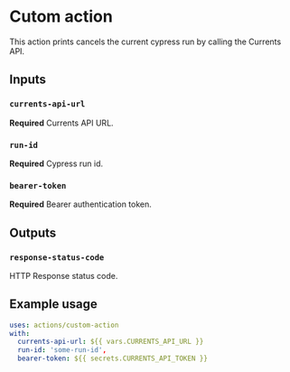 # Cutom action

This action prints cancels the current cypress run by calling the Currents API.

## Inputs

### `currents-api-url`

**Required** Currents API URL.

### `run-id`

**Required** Cypress run id.

### `bearer-token`

**Required** Bearer authentication token.

## Outputs

### `response-status-code`

HTTP Response status code.

## Example usage

```yaml
uses: actions/custom-action
with:
  currents-api-url: ${{ vars.CURRENTS_API_URL }}
  run-id: 'some-run-id',
  bearer-token: ${{ secrets.CURRENTS_API_TOKEN }}
```